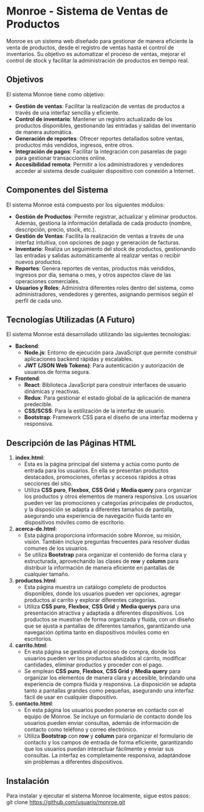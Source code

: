 # Monroe - Sistema de Ventas de Productos
Monroe es un sistema web diseñado para gestionar de manera eficiente la venta de productos, desde el registro de ventas hasta el control de inventarios. Su objetivo es automatizar el proceso de ventas, mejorar el control de stock y facilitar la administración de productos en tiempo real.
## Objetivos
El sistema Monroe tiene como objetivo:
- **Gestión de ventas**: Facilitar la realización de ventas de productos a través de una interfaz sencilla y eficiente.
- **Control de inventario**: Mantener un registro actualizado de los productos disponibles, gestionando las entradas y salidas del inventario de manera automática.
- **Generación de reportes**: Ofrecer reportes detallados sobre ventas, productos más vendidos, ingresos, entre otros.
- **Integración de pagos**: Facilitar la integración con pasarelas de pago para gestionar transacciones online.
- **Accesibilidad remota**: Permitir a los administradores y vendedores acceder al sistema desde cualquier dispositivo con conexión a Internet.
## Componentes del Sistema
El sistema Monroe está compuesto por los siguientes módulos:
- **Gestión de Productos**: Permite registrar, actualizar y eliminar productos. Además, gestiona la información detallada de cada producto (nombre, descripción, precio, stock, etc.).
- **Gestión de Ventas**: Facilita la realización de ventas a través de una interfaz intuitiva, con opciones de pago y generación de facturas.
- **Inventario**: Realiza un seguimiento del stock de productos, gestionando las entradas y salidas automáticamente al realizar ventas o recibir nuevos productos.
- **Reportes**: Genera reportes de ventas, productos más vendidos, ingresos por día, semana o mes, y otros aspectos clave de las operaciones comerciales.
- **Usuarios y Roles**: Administra diferentes roles dentro del sistema, como administradores, vendedores y gerentes, asignando permisos según el perfil de cada uno.
## Tecnologías Utilizadas (A Futuro)
El sistema Monroe está desarrollado utilizando las siguientes tecnologías:
- **Backend**:
  - **Node.js**: Entorno de ejecución para JavaScript que permite construir aplicaciones backend rápidas y escalables.
  - **JWT (JSON Web Tokens)**: Para autenticación y autorización de usuarios de forma segura.
- **Frontend**:
  - **React**: Biblioteca JavaScript para construir interfaces de usuario dinámicas y reactivas.
  - **Redux**: Para gestionar el estado global de la aplicación de manera predecible.
  - **CSS/SCSS**: Para la estilización de la interfaz de usuario.
  - **Bootstrap**: Framework CSS para el diseño de una interfaz moderna y responsiva.
## Descripción de las Páginas HTML
1. **index.html**:
   - Esta es la página principal del sistema y actúa como punto de entrada para los usuarios. En ella se presentan productos destacados, promociones, ofertas y accesos rápidos a otras secciones del sitio.
   - Utiliza **CSS puro**, **Flexbox**, **CSS Grid** y **Media query** para organizar los productos y otros elementos de manera responsiva. Los usuarios pueden ver las promociones y categorías principales de productos, y la disposición se adapta a diferentes tamaños de pantalla, asegurando una experiencia de navegación fluida tanto en dispositivos móviles como de escritorio.
2. **acerca-de.html**:
   - Esta página proporciona información sobre  Monroe, su misión, visión. También incluye preguntas frecuentes para resolver dudas comunes de los usuarios.
   - Se utiliza **Bootstrap** para organizar el contenido de forma clara y estructurada, aprovechando las clases de **row** y **column** para distribuir la información de manera eficiente en pantallas de cualquier tamaño.
3. **productos.html**:
   - Esta página muestra un catálogo completo de productos disponibles, donde los usuarios pueden ver opciones, agregar productos al carrito y explorar diferentes categorías.
   - Utiliza **CSS puro**, **Flexbox**, **CSS Grid** y **Media querys** para una presentación atractiva y adaptada a diferentes dispositivos. Los productos se muestran de forma organizada y fluida, con un diseño que se ajusta a pantallas de diferentes tamaños, garantizando una navegación óptima tanto en dispositivos móviles como en escritorios.
4. **carrito.html**:
   - En esta página se gestiona el proceso de compra, donde los usuarios pueden ver los productos añadidos al carrito, modificar cantidades, eliminar productos y proceder con el pago.
   - Se emplean **CSS puro**, **Flexbox**, **CSS Grid** y **Media query** para organizar los elementos de manera clara y accesible, brindando una experiencia de compra fluida y responsiva. La disposición se adapta tanto a pantallas grandes como pequeñas, asegurando una interfaz fácil de usar en cualquier dispositivo.
5. **contacto.html**:
   - En esta página los usuarios pueden ponerse en contacto con el equipo de Monroe. Se incluye un formulario de contacto donde los usuarios pueden enviar consultas, además de información de contacto como teléfono y correo electrónico.
   - Utiliza **Bootstrap** con **row** y **column** para organizar el formulario de contacto y los campos de entrada de forma eficiente, garantizando que los usuarios puedan interactuar fácilmente y enviar sus consultas. La interfaz es completamente responsiva, adaptándose sin problemas a diferentes dispositivos.
## Instalación
Para instalar y ejecutar el sistema Monroe localmente, sigue estos pasos:
  git clone https://github.com/usuario/monroe.git
